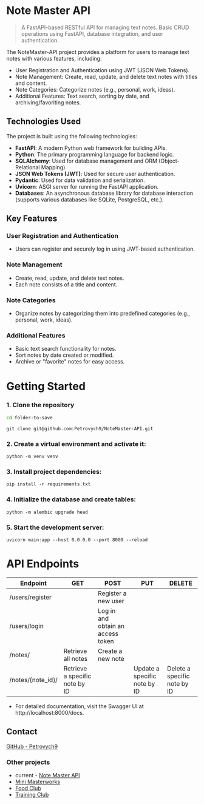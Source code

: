 # Note Master API

> A FastAPI-based RESTful API for managing text notes. Basic CRUD operations using FastAPI, database integration, and user authentication.


The NoteMaster-API project provides a platform for users to manage text notes with various features, including:

- User Registration and Authentication using JWT (JSON Web Tokens).
- Note Management: Create, read, update, and delete text notes with titles and content.
- Note Categories: Categorize notes (e.g., personal, work, ideas).
- Additional Features: Text search, sorting by date, and archiving/favoriting notes.

## Technologies Used

The project is built using the following technologies:

- **FastAPI**: A modern Python web framework for building APIs.
- **Python**: The primary programming language for backend logic.
- **SQLAlchemy**: Used for database management and ORM (Object-Relational Mapping).
- **JSON Web Tokens (JWT)**: Used for secure user authentication.
- **Pydantic**: Used for data validation and serialization.
- **Uvicorn**: ASGI server for running the FastAPI application.
- **Databases**: An asynchronous database library for database interaction (supports various databases like SQLite, PostgreSQL, etc.).

## Key Features

### User Registration and Authentication

- Users can register and securely log in using JWT-based authentication.

### Note Management

- Create, read, update, and delete text notes.
- Each note consists of a title and content.

### Note Categories

- Organize notes by categorizing them into predefined categories (e.g., personal, work, ideas).

### Additional Features

- Basic text search functionality for notes.
- Sort notes by date created or modified.
- Archive or "favorite" notes for easy access.



# Getting Started
### 1. Clone the repository

   ```sh
   cd folder-to-save
  ``` 
   ```
   git clone git@github.com:Petrovych9/NoteMaster-API.git
   ```
### 2. Create a virtual environment and activate it:
   ```
   python -m venv venv
   ```

### 3. Install project dependencies:
   ```
   pip install -r requirements.txt
   ```
### 4. Initialize the database and create tables:
   ```
   python -m alembic upgrade head
   ```
### 5. Start the development server:
   ```
   uvicorn main:app --host 0.0.0.0 --port 8000 --reload
   ```


# API Endpoints

| Endpoint                | GET     | POST    | PUT     | DELETE  |
|-------------------------|---------|---------|---------|---------|
| /users/register         |         |   Register a new user   |         |         |
| /users/login            |         |   Log in and obtain an access token  |         |         |
| /notes/                 |   Retrieve all notes    |   Create a new note   |       |       |
| /notes/{note_id}/       |   Retrieve a specific note by ID   |         |   Update a specific note by ID    |   Delete a specific note by ID   |



 - For detailed documentation, visit the Swagger UI at http://localhost:8000/docs.



## Contact
[GitHub - Petrovych9](https://github.com/Petrovych9)

### Other projects

- current - [Note Master API](https://github.com/Petrovych9/NoteMaster-API)
- [Mini Masterworks](https://github.com/Petrovych9/Mini-Masterworks)
- [Food Club](https://github.com/Petrovych9/Food-Club)
- [Training Club]()
